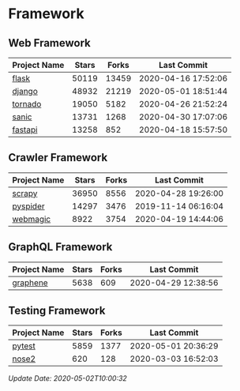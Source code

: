 # Framework

## Web Framework

| Project Name | Stars | Forks | Last Commit |
| ------------ | ----- | ----- | ----------- |
| [flask](https://github.com/pallets/flask) | 50119 | 13459 | 2020-04-16 17:52:06 |
| [django](https://github.com/django/django) | 48932 | 21219 | 2020-05-01 18:51:44 |
| [tornado](https://github.com/tornadoweb/tornado) | 19050 | 5182 | 2020-04-26 21:52:24 |
| [sanic](https://github.com/huge-success/sanic) | 13731 | 1268 | 2020-04-30 17:07:06 |
| [fastapi](https://github.com/tiangolo/fastapi) | 13258 | 852 | 2020-04-18 15:57:50 |

## Crawler Framework

| Project Name | Stars | Forks | Last Commit |
| ------------ | ----- | ----- | ----------- |
| [scrapy](https://github.com/scrapy/scrapy) | 36950 | 8556 | 2020-04-28 19:26:00 |
| [pyspider](https://github.com/binux/pyspider) | 14297 | 3476 | 2019-11-14 06:16:04 |
| [webmagic](https://github.com/code4craft/webmagic) | 8922 | 3754 | 2020-04-19 14:44:06 |

## GraphQL Framework

| Project Name | Stars | Forks | Last Commit |
| ------------ | ----- | ----- | ----------- |
| [graphene](https://github.com/graphql-python/graphene) | 5638 | 609 | 2020-04-29 12:38:56 |

## Testing Framework

| Project Name | Stars | Forks | Last Commit |
| ------------ | ----- | ----- | ----------- |
| [pytest](https://github.com/pytest-dev/pytest) | 5859 | 1377 | 2020-05-01 20:36:29 |
| [nose2](https://github.com/nose-devs/nose2) | 620 | 128 | 2020-03-03 16:52:03 |

*Update Date: 2020-05-02T10:00:32*